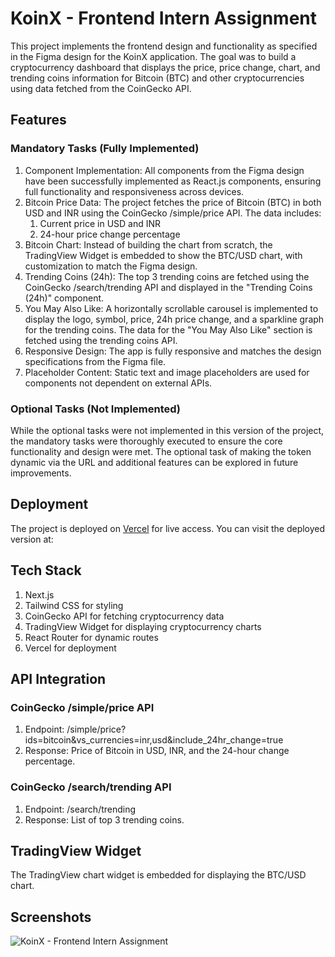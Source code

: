 # KoinX - Frontend Intern Assignment

This project implements the frontend design and functionality as specified in the Figma design for the KoinX application. The goal was to build a cryptocurrency dashboard that displays the price, price change, chart, and trending coins information for Bitcoin (BTC) and other cryptocurrencies using data fetched from the CoinGecko API.

## Features

### Mandatory Tasks (Fully Implemented)

1. Component Implementation: All components from the Figma design have been successfully implemented as React.js components, ensuring full functionality and responsiveness across devices.
2. Bitcoin Price Data: The project fetches the price of Bitcoin (BTC) in both USD and INR using the CoinGecko /simple/price API. The data includes:
    1. Current price in USD and INR
    2. 24-hour price change percentage
3. Bitcoin Chart: Instead of building the chart from scratch, the TradingView Widget is embedded to show the BTC/USD chart, with customization to match the Figma design.
4. Trending Coins (24h): The top 3 trending coins are fetched using the CoinGecko /search/trending API and displayed in the "Trending Coins (24h)" component.
5. You May Also Like: A horizontally scrollable carousel is implemented to display the logo, symbol, price, 24h price change, and a sparkline graph for the trending coins. The data for the "You May Also Like" section is fetched using the trending coins API.
6. Responsive Design: The app is fully responsive and matches the design specifications from the Figma file.
7. Placeholder Content: Static text and image placeholders are used for components not dependent on external APIs.

### Optional Tasks (Not Implemented)

While the optional tasks were not implemented in this version of the project, the mandatory tasks were thoroughly executed to ensure the core functionality and design were met. The optional task of making the token dynamic via the URL and additional features can be explored in future improvements.

## Deployment

The project is deployed on [Vercel](https://koin-x-blush.vercel.app/) for live access. You can visit the deployed version at:

## Tech Stack

1. Next.js
2. Tailwind CSS for styling
3. CoinGecko API for fetching cryptocurrency data
4. TradingView Widget for displaying cryptocurrency charts
5. React Router for dynamic routes
6. Vercel for deployment

## API Integration

### CoinGecko /simple/price API

1. Endpoint: /simple/price?ids=bitcoin&vs_currencies=inr,usd&include_24hr_change=true
2. Response: Price of Bitcoin in USD, INR, and the 24-hour change percentage.

### CoinGecko /search/trending API

1. Endpoint: /search/trending
2. Response: List of top 3 trending coins.

## TradingView Widget

The TradingView chart widget is embedded for displaying the BTC/USD chart.

## Screenshots

![KoinX - Frontend Intern Assignment](https://drive.google.com/uc?id=12bwVyOK4Fo3uNiBpxmpqBIQSRAmN78Vi)
